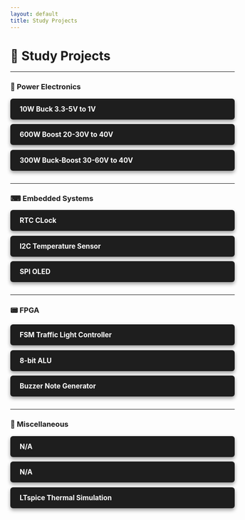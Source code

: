 ```yaml
---
layout: default
title: Study Projects
---
```


<style>
.study-section {
  margin-bottom: 2em;
}

.study-section h2 {
  border-bottom: 2px solid #444;
  padding-bottom: 0.25em;
  margin-top: 2em;
  color: #66ccff;
}

.study-tile {
  display: block;
  background-color: #1e1e1e;
  color: white !important;
  padding: 1em 1.5em;
  margin: 0.75em 0;
  border-radius: 6px;
  text-decoration: none;
  box-shadow: 0 4px 8px rgba(0, 0, 0, 0.4);
  transition: transform 0.15s ease, box-shadow 0.15s ease, background-color 0.2s ease;
}

.study-tile:hover {
  background-color: #2a2a2a;
  transform: translateY(-3px);
  box-shadow: 0 8px 16px rgba(200, 200, 200, 0.6);
}

.study-tile h3 {
  margin: 0;
  font-size: 1.1em;
  color: white;
}
</style>

# 📘 Study Projects

---

### 🔌 Power Electronics

<div class="study-section">
  <a href="Buck_3V3-5V_in_1V_out_10W.html" class="study-tile"><h3>10W Buck 3.3-5V to 1V</h3></a>
  <a href="Boost_20V-30V_in_40V_out_600W.html" class="study-tile"><h3>600W Boost 20-30V to 40V</h3></a>
  <a href="BuckBoost_30V-60V_in_(-45)V_out_300W.html" class="study-tile"><h3>300W Buck-Boost 30-60V to 40V</h3></a>
</div>

---

### ⌨  Embedded Systems

<div class="study-section">
  <a href="RTC_Clock.html" class="study-tile"><h3>RTC CLock</h3></a>
  <a href="I2C_Tempurature_Sensor.html" class="study-tile"><h3>I2C Temperature Sensor</h3></a>
  <a href="SPI_OLED.html" class="study-tile"><h3>SPI OLED</h3></a>
</div>

---

### 📟 FPGA

<div class="study-section">
  <a href="Traffic_Light_Controller_FSM.html" class="study-tile"><h3>FSM Traffic Light Controller</h3></a>
  <a href="8_bit_ALU.html" class="study-tile"><h3>8-bit ALU</h3></a>
  <a href="Buzzer_Note_Generator.html" class="study-tile"><h3>Buzzer Note Generator</h3></a>
</div>

---

### 📡 Miscellaneous

<div class="study-section">
  <a href="study.html" class="study-tile"><h3>N/A</h3></a>
  <a href="study.html" class="study-tile"><h3>N/A</h3></a>
  <a href="study.html" class="study-tile"><h3>LTspice Thermal Simulation</h3></a>
</div>


